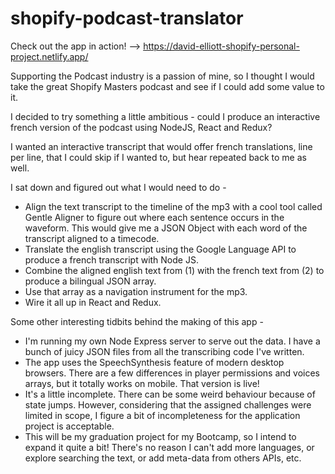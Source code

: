 # shopify-podcast-translator

Check out the app in action! -->
https://david-elliott-shopify-personal-project.netlify.app/

Supporting the Podcast industry is a passion of mine, so I thought I would take the great Shopify Masters podcast and see if I could add some value to it.

I decided to try something a little ambitious - could I produce an interactive french version of the podcast using NodeJS, React and Redux?

I wanted an interactive transcript that would offer french translations, line per line, that I could skip if I wanted to, but hear repeated back to me as well.

I sat down and figured out what I would need to do -

- Align the text transcript to the timeline of the mp3 with a cool tool called Gentle Aligner to figure out where each sentence occurs in the waveform. This would give me a JSON Object with each word of the transcript aligned to a timecode.
- Translate the english transcript using the Google Language API to produce a french transcript with Node JS.
- Combine the aligned english text from (1) with the french text from (2) to produce a bilingual JSON array.
- Use that array as a navigation instrument for the mp3.
- Wire it all up in React and Redux.

Some other interesting tidbits behind the making of this app -

- I'm running my own Node Express server to serve out the data. I have a bunch of juicy JSON files from all the transcribing code I've written.
- The app uses the SpeechSynthesis feature of modern desktop browsers. There are a few differences in player permissions and voices arrays, but it totally works on mobile. That version is live!
- It's a little incomplete. There can be some weird behaviour because of state jumps. However, considering that the assigned challenges were limited in scope, I figure a bit of incompleteness for the application project is acceptable.
- This will be my graduation project for my Bootcamp, so I intend to expand it quite a bit! There's no reason I can't add more languages, or explore searching the text, or add meta-data from others APIs, etc.

